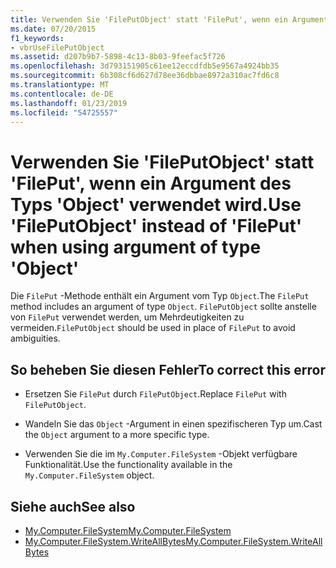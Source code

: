 ```yaml
---
title: Verwenden Sie 'FilePutObject' statt 'FilePut', wenn ein Argument des Typs 'Object' verwendet wird.
ms.date: 07/20/2015
f1_keywords:
- vbrUseFilePutObject
ms.assetid: d207b9b7-5898-4c13-8b03-9feefac5f726
ms.openlocfilehash: 3d793151905c61ee12eccdfdb5e9567a4924bb35
ms.sourcegitcommit: 6b308cf6d627d78ee36dbbae8972a310ac7fd6c8
ms.translationtype: MT
ms.contentlocale: de-DE
ms.lasthandoff: 01/23/2019
ms.locfileid: "54725557"
---
```

# <a name="use-fileputobject-instead-of-fileput-when-using-argument-of-type-object"></a><span data-ttu-id="f7650-102">Verwenden Sie 'FilePutObject' statt 'FilePut', wenn ein Argument des Typs 'Object' verwendet wird.</span><span class="sxs-lookup"><span data-stu-id="f7650-102">Use 'FilePutObject' instead of 'FilePut' when using argument of type 'Object'</span></span>
<span data-ttu-id="f7650-103">Die `FilePut` -Methode enthält ein Argument vom Typ `Object`.</span><span class="sxs-lookup"><span data-stu-id="f7650-103">The `FilePut` method includes an argument of type `Object`.</span></span> <span data-ttu-id="f7650-104">`FilePutObject` sollte anstelle von `FilePut` verwendet werden, um Mehrdeutigkeiten zu vermeiden.</span><span class="sxs-lookup"><span data-stu-id="f7650-104">`FilePutObject` should be used in place of `FilePut` to avoid ambiguities.</span></span>  
  
## <a name="to-correct-this-error"></a><span data-ttu-id="f7650-105">So beheben Sie diesen Fehler</span><span class="sxs-lookup"><span data-stu-id="f7650-105">To correct this error</span></span>  
  
-   <span data-ttu-id="f7650-106">Ersetzen Sie `FilePut` durch `FilePutObject`.</span><span class="sxs-lookup"><span data-stu-id="f7650-106">Replace `FilePut` with `FilePutObject`.</span></span>  
  
-   <span data-ttu-id="f7650-107">Wandeln Sie das `Object` -Argument in einen spezifischeren Typ um.</span><span class="sxs-lookup"><span data-stu-id="f7650-107">Cast the `Object` argument to a more specific type.</span></span>  
  
-   <span data-ttu-id="f7650-108">Verwenden Sie die im `My.Computer.FileSystem` -Objekt verfügbare Funktionalität.</span><span class="sxs-lookup"><span data-stu-id="f7650-108">Use the functionality available in the `My.Computer.FileSystem` object.</span></span>  
  
## <a name="see-also"></a><span data-ttu-id="f7650-109">Siehe auch</span><span class="sxs-lookup"><span data-stu-id="f7650-109">See also</span></span>

- [<span data-ttu-id="f7650-110">My.Computer.FileSystem</span><span class="sxs-lookup"><span data-stu-id="f7650-110">My.Computer.FileSystem</span></span>](xref:Microsoft.VisualBasic.FileIO.FileSystem)
- [<span data-ttu-id="f7650-111">My.Computer.FileSystem.WriteAllBytes</span><span class="sxs-lookup"><span data-stu-id="f7650-111">My.Computer.FileSystem.WriteAllBytes</span></span>](xref:Microsoft.VisualBasic.MyServices.FileSystemProxy.WriteAllBytes%2A)
